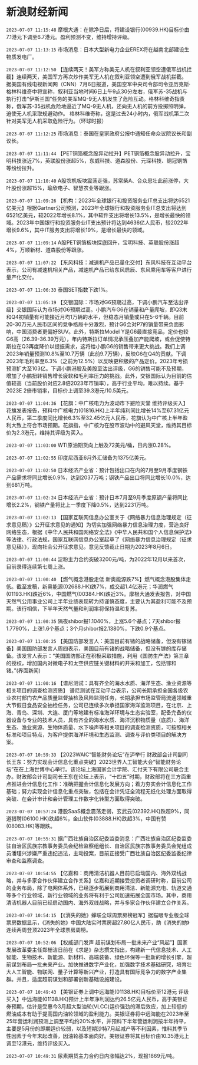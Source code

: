 # 新浪财经新闻
`2023-07-07 11:15:48` 摩根大通：在除净日后，将建设银行(00939.HK)目标价由7.1港元下调至6.7港元。盈利预测不变，维持增持评级。

`2023-07-07 11:13:15` 市场消息：日本大型新电力企业EREX将在越南北部建设生物质发电厂。

`2023-07-07 11:12:50` 【连续两天！美军方称美无人机在叙利亚领空遭俄军战机拦截】连续两天，美国军方再次炒作美军无人机在叙利亚领空遭到俄军战机拦截。 据美国有线电视新闻网（CNN）7月6日报道，美国空军中央司令部司令亚历克斯·格林科维奇中将宣称，叙利亚当地时间6日上午9点30分左右，俄军苏-35战机与执行打击“伊斯兰国”任务的美军MQ-9无人机发生了危险互动。格林科维奇指责称，俄军苏-35战机危险地逼近了MQ-9无人机，还向无人机的前方投掷照明弹，迫使无人机采取规避动作。 格林科维奇称，这是过去24小时内，俄军战机第二次针对美军无人机采取危险行为。（环球时报）

`2023-07-07 11:12:25` 市场消息：泰国在皇家政府公报中通知任命众议院议长和副议长。

`2023-07-07 11:11:44` 【PET铜箔概念股异动拉升】PET铜箔概念股异动拉升，宝明科技涨近7%，英联股份涨超5%，东威科技、道森股份、元琛科技、铜冠铜箔等纷纷拉升。

`2023-07-07 11:10:40` A股农机板块震荡走强，苏常柴A、合众思壮此前涨停，大叶股份涨超15%，瑜欣电子、智慧农业等跟涨。

`2023-07-07 11:09:26` 【机构：2023年全球银行和投资服务业IT总支出将达6521亿美元】根据Gartner公司预测，2023年全球银行和投资服务业IT总支出将达到6521亿美元，较2022年增长8.1%，其中软件支出将增长13.5%，是增长最快的领域。2023年中国银行和投资服务业IT支出预计将达到4636亿人民币，较2022年增长9.6%，其中IT服务支出将增长19%，是增长最快的领域。

`2023-07-07 11:09:14` A股PET铜箔板块探底回升，宝明科技、英联股份涨超4%，万顺新材、道森股份等跟涨。

`2023-07-07 11:07:22` 【东风科技：减速机产品已量化交付】东风科技在互动平台表示，公司有减速机相关产品，减速机产品已给东风启辰、东风乘用车等客户进行量产化交付。

`2023-07-07 11:06:33` 泰国SET指数下跌1%。

`2023-07-07 11:05:19` 【交银国际：市场对G6预期过高，下调小鹏汽车至沽出评级】交银国际认为市场对G6预期过高。小鹏汽车G6在销量和产量爬坡，即Q3末和Q4初销量有可能接近月均1万辆的水平，但稳态月销量或只在5-6千辆。目前20-30万元人民币区间的竞争格局十分激烈，预计G6会对P7的销量带来负面影响，中国消费者更偏好SUV。此外，特斯拉Model Y是G6最直接竞品，定价也较G6高（26.39-36.39万元），年内特斯拉订单情况承压叠加产能爬坡，或会促使特斯拉在Q3再度降价以提振需求，这将给小鹏G6的销售带来更大挑战。我们上调2023年销量预测10.8%至10.7万辆（此前9.7万辆），反映G6在Q4的贡献。下调2023年毛利率至6.3%（之前为12.5%）以反映更积极的产品定价。2023年亏损预测扩大至103亿。下调小鹏港股及美股至沽出评级，G6的销售可能不及预期，增加了小鹏扭转销售增长疲软和毛利率压力的挑战。此外，交银国际认为目前的估值较高（当前股价对应2.8倍2023年市销率），高于行业平均，难以持续。基于2023E 2倍市销率，目标价上调至39.3港元/10.5美元。

`2023-07-07 11:04:36` 【花旗：中广核电力为波动市下避险天堂 维持评级买入】花旗发表报告，预料中广核电力(01816.HK)上半年纯利同比增长14%至67.31亿元人民币，第二季度同比增长6.3%至32.45亿元人民币，花旗认为中广核上半年盈利大致上符合市场预期。花旗指，中广核为在股市波动中的避风天堂，维持其目标价为2.3港元，维持其评级为买入。

`2023-07-07 11:03:00` WTI原油期货向上触及72美元/桶，日内涨0.28%。

`2023-07-07 11:02:55` 印度尼西亚6月外汇储备为1375亿美元。

`2023-07-07 11:02:50` 日本经济产业省：预计包括出口在内的7月至9月季度钢铁产品需求将同比增长0.9%，达到2037万吨；钢铁产品出口将同比增长10.0%，达到681万吨。

`2023-07-07 11:02:24` 日本经济产业省：预计日本7月至9月季度原钢产量将同比增长2.2%，钢铁产量将比上一季度下降0.5%，达到2231万吨。

`2023-07-07 11:02:13` 【国家互联网信息办公室关于《网络暴力信息治理规定（征求意见稿）》公开征求意见的通知】为切实加强网络暴力信息治理力度，营造良好网络生态，根据《中华人民共和国网络安全法》《中华人民共和国个人信息保护法》等法律、行政法规，国家互联网信息办公室起草了《网络暴力信息治理规定（征求意见稿）》，现向社会公开征求意见。意见反馈截止日期为2023年8月6日。

`2023-07-07 11:00:44` 淀粉主力合约突破3200元/吨，为2022年12月以来首次，目前录得连续第七周上涨。

`2023-07-07 11:00:40` 【燃气概念港股走低 新奥能源跌7%】燃气概念港股集体走低。截至发稿，新奥能源(02688.HK)跌7%，成交超1.4亿港元；华润燃气(01193.HK)跌近6%，中国燃气(00384.HK)跌近3%。摩根大通发表报告，对中国天然气公用事业公司上半年业绩表现转为持谨慎态度，主要认为其盈利可能不及预期。该行相信，下半年天然气量和利润率将保持温和复苏。

`2023-07-07 11:00:35` 隔夜shibor报1.1040%，上涨5.6个基点；7天shibor报1.7790%，上涨1.6个基点；3个月shibor报2.1380%，下跌0.9个基点。

`2023-07-07 11:00:25` 【美国防部发言人：美国目前有锗的战略储备，但没有镓储备】美国国防部发言人周四表示，美国目前有锗的战略储备，但没有镓的库存储备。该发言人表示：“美国国防部正在积极采取措施，利用《国防生产法》第三章的授权，增加国内对微电子和太空供应链关键材料的开采和加工，包括镓和锗。”(界面新闻)

`2023-07-07 11:00:16` 【谱尼测试：具有齐全的海水水质、海洋生态、渔业资源等相关项目的调查检测资质】 谱尼测试在互动平台表示，公司长期承担全国各级农业农村部门农产品质量监督抽检及风险监测任务，长期承担市场监管局流通领域重大节假日食品安全抽检任务，公司已连续多次承担国家海洋监测项目，在北京、上海、青岛、深圳、大连、厦门等地建有标准海洋环境与生态实验室，配备完备的仪器设备与专业的技术人员，具有齐全的海水水质、海洋沉积物质量（底质）、海洋生态、渔业资源、生物体质量、水下噪声等相关项目的调查检测资质，可按照相关标准和项目特点，为客户提供海洋环境和生态监测、调查与评价类项目的解决方案。

`2023-07-07 10:59:33` 【2023WAIC“智能财务论坛”在沪举行 财政部会计司副司长王东：努力实现会计信息化重点突破】2023世界人工智能大会“智能财务论坛”在在上海世博中心举行。该论坛上海国家会计学院、汇付天下有限公司联合主办。财政部会计司副司长王东在论坛上表示，“十四五”时期，财政部将在三方面重点推进会计信息化工作：准确把握会计信息化发展方向；着力夯实会计信息化工作基础；努力实现会计信息化重点突破，包括在会计凭证全流程无纸化处理方面取得突破、在会计审计和会计管理工作数字化转型方面取得突破。

`2023-07-07 10:57:24` 港股SaaS概念震荡走弱，玄武云(02392.HK)跌超9%，同道猎聘(06100.HK)跌超6%，金山软件(03888.HK)跌超3%，中国有赞(08083.HK)等跟跌。

`2023-07-07 10:55:31` 据广西壮族自治区纪委监委消息：广西壮族自治区纪委监委驻自治区民族宗教事务委员会纪检监察组组长、自治区民族宗教事务委员会党组成员潘瑾兴涉嫌严重违纪违法，主动投案，目前正接受广西壮族自治区纪委监委纪律审查和监察调查。

`2023-07-07 10:54:55` 【亿嘉和：商用清洁机器人目前已启动国内、海外双线战略，并与多家合作伙伴建立合作关系】亿嘉和近期接受投资者调研时称，目前公司的业务布局，除了电网体系外，已经逐步拓展到商用清洁、新能源充电、轨道交通等多个行业领域，新行业领域的业务将有利于公司加速拓展全国市场。其中，商用清洁机器人目前已经启动国内、海外双线战略，并与多家合作伙伴建立合作关系。

`2023-07-07 10:54:15` 【《消失的她》蝉联全球周票房榜冠军】据猫眼专业版全球票房数据显示，《消失的她》中国大陆实时票房超27.80亿人民币，助《消失的她》连续两周登顶2023年全球票房周榜。

`2023-07-07 10:52:06` 【权威部门发声 超前谋划布局一批未来产业“风起”】国家发展改革委主任郑栅洁日前在《求是》杂志撰文指出，构建新一代信息技术、人工智能、生物技术、新能源、新材料、高端装备、绿色环保等一批新的增长引擎，超前谋划布局一批未来产业。加快推进数字产业化，加强数字技术基础研究，培育壮大人工智能、物联网、量子计算等新兴产业，打造具有国际竞争力的数字产业集群。并且，适度超前谋划和部署创新基础设施建设。

`2023-07-07 10:49:43` 【美银证券上调中远海能(01138.HK)目标价至12港元 评级买入】中远海能(01138.HK)预计上半年净利润达约26.5亿元人民币，高于美银证券预期，估计是受惠今3月超大型油轮(VLCC)运价强劲的滞后效应，加上较低的燃油成本有助于提高国内油轮领域的盈利能力。美银证券将中远海能在2023年至25年营运利润预测上调至平均约20%水平，并预料下半年营运利润按半年持平，主要是5月份的即期运价较弱，以及短期沙特7月起减产等不利因素，惟料其季节性因素于今年末起改善，因油轮基本面向好。美银证券将其目标价由10.35港元上调至12港元，维持评级买入。

`2023-07-07 10:49:31` 尿素期货主力合约日内涨幅达2%，现报1869元/吨。

